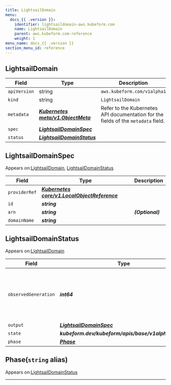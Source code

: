 ```yaml
---
title: LightsailDomain
menu:
  docs_{{ .version }}:
    identifier: lightsaildomain-aws.kubeform.com
    name: LightsailDomain
    parent: aws.kubeform.com-reference
    weight: 1
menu_name: docs_{{ .version }}
section_menu_id: reference
---
```


## LightsailDomain
| Field | Type | Description |
| ------ | ----- | ----------- |
| `apiVersion` | string | `aws.kubeform.com/v1alpha1` |
|    `kind` | string | `LightsailDomain` |
| `metadata` | ***[Kubernetes meta/v1.ObjectMeta](https://v1-18.docs.kubernetes.io/docs/reference/generated/kubernetes-api/v1.18/#objectmeta-v1-meta)***|Refer to the Kubernetes API documentation for the fields of the `metadata` field.|
| `spec` | ***[LightsailDomainSpec](#lightsaildomainspec)***||
| `status` | ***[LightsailDomainStatus](#lightsaildomainstatus)***||
## LightsailDomainSpec

Appears on:[LightsailDomain](#lightsaildomain), [LightsailDomainStatus](#lightsaildomainstatus)

| Field | Type | Description |
| ------ | ----- | ----------- |
| `providerRef` | ***[Kubernetes core/v1.LocalObjectReference](https://v1-18.docs.kubernetes.io/docs/reference/generated/kubernetes-api/v1.18/#localobjectreference-v1-core)***||
| `id` | ***string***||
| `arn` | ***string***| ***(Optional)*** |
| `domainName` | ***string***||
## LightsailDomainStatus

Appears on:[LightsailDomain](#lightsaildomain)

| Field | Type | Description |
| ------ | ----- | ----------- |
| `observedGeneration` | ***int64***| ***(Optional)*** Resource generation, which is updated on mutation by the API Server.|
| `output` | ***[LightsailDomainSpec](#lightsaildomainspec)***| ***(Optional)*** |
| `state` | ***kubeform.dev/kubeform/apis/base/v1alpha1.State***| ***(Optional)*** |
| `phase` | ***[Phase](#phase)***| ***(Optional)*** |
## Phase(`string` alias)

Appears on:[LightsailDomainStatus](#lightsaildomainstatus)

---

